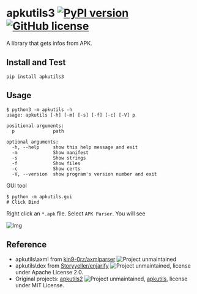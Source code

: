 # apkutils3 [![PyPI version](https://badge.fury.io/py/apkutils3.svg)](https://badge.fury.io/py/apkutils3) [![GitHub license](https://img.shields.io/github/license/Young-Lord/apkutils3.svg)](https://github.com/Young-Lord/apkutils3/blob/master/LICENSE)

A library that gets infos from APK.

## Install and Test

```shell
pip install apkutils3
```

## Usage

```shell
$ python3 -m apkutils -h
usage: apkutils [-h] [-m] [-s] [-f] [-c] [-V] p

positional arguments:
  p              path

optional arguments:
  -h, --help     show this help message and exit
  -m             Show manifest
  -s             Show strings
  -f             Show files
  -c             Show certs
  -V, --version  show program's version number and exit
```

GUI tool

```shell
$ python -m apkutils.gui
# Click Bind
```

Right click an `*.apk` file. Select `APK Parser`. You will see

![Img](imgs/apk-parser.png)

## Reference

- apkutils\axml from [kin9-0rz/axmlparser](https://github.com/kin9-0rz/axmlparser) ![Project unmaintained](https://img.shields.io/badge/project-unmaintained-red.svg)
- apkutils\dex from [Storyyeller/enjarify](https://github.com/Storyyeller/enjarify) ![Project unmaintained](https://img.shields.io/badge/project-unmaintained-red.svg), license under Apache License 2.0.
- Original projects: [apkutils2](https://github.com/codeskyblue/apkutils2)  ![Project unmaintained](https://img.shields.io/badge/project-unmaintained-red.svg), [apkutils](https://github.com/kin9-0rz/apkutils), license under MIT License.

